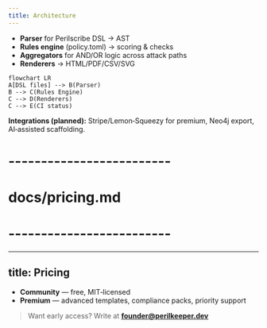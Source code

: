 ```yaml
---
title: Architecture
---
```



- **Parser** for Perilscribe DSL → AST
- **Rules engine** (policy.toml) → scoring & checks
- **Aggregators** for AND/OR logic across attack paths
- **Renderers** → HTML/PDF/CSV/SVG


```mermaid
flowchart LR
A[DSL files] --> B(Parser)
B --> C(Rules Engine)
C --> D(Renderers)
C --> E(CI status)
```


**Integrations (planned):** Stripe/Lemon‑Squeezy for premium, Neo4j export, AI‑assisted scaffolding.




# -------------------------
# docs/pricing.md
# -------------------------
---
title: Pricing
---


- **Community** — free, MIT‑licensed
- **Premium** — advanced templates, compliance packs, priority support


> Want early access? Write at **founder@perilkeeper.dev**
